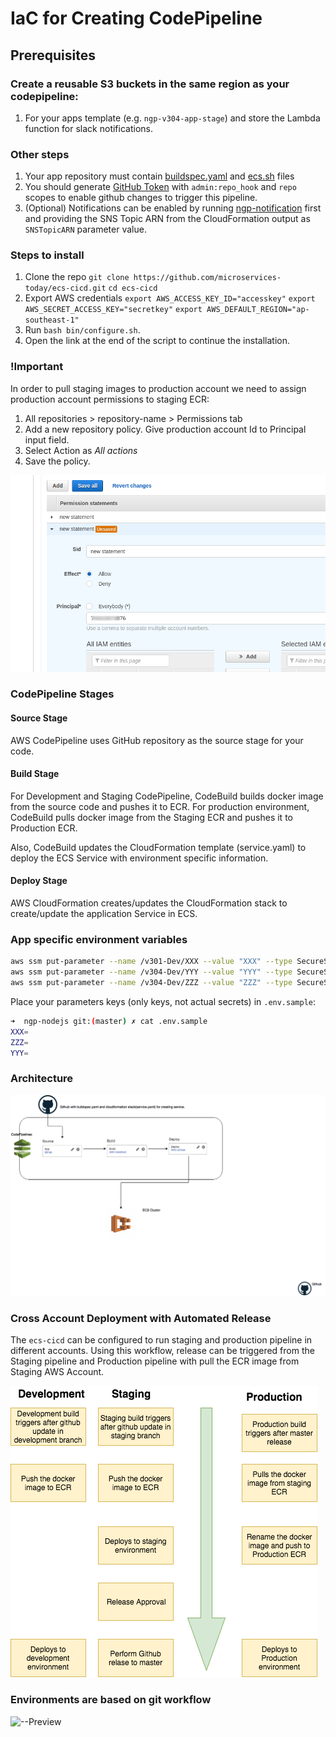 # IaC for Creating CodePipeline

## Prerequisites

### Create a reusable S3 buckets in the same region as your codepipeline:

1. For your apps template (e.g. `ngp-v304-app-stage`) and store the Lambda function for slack notifications.

### Other steps

1. Your app repository must contain [buildspec.yaml](https://github.com/microservices-today/ngp-nodejs/blob/master/buildspec.yml) and [ecs.sh](https://github.com/microservices-today/ngp-nodejs/blob/master/ecs.sh) files
1. You should generate [GitHub Token](https://help.github.com/en/github/authenticating-to-github/creating-a-personal-access-token-for-the-command-line) with `admin:repo_hook` and `repo` scopes to enable github changes to trigger this pipeline.
1. (Optional) Notifications can be enabled by running [ngp-notification](https://github.com/microservices-today/ngp-notification.git)
 first and providing the SNS Topic ARN from the CloudFormation output as `SNSTopicARN` parameter value.

### Steps to install

1. Clone the repo
   `git clone https://github.com/microservices-today/ecs-cicd.git`
   `cd ecs-cicd`
1. Export AWS credentials
   `export AWS_ACCESS_KEY_ID="accesskey"`
   `export AWS_SECRET_ACCESS_KEY="secretkey"`
   `export AWS_DEFAULT_REGION="ap-southeast-1"`
1. Run `bash bin/configure.sh`.
1. Open the link at the end of the script to continue the installation.

### !Important

In order to pull staging images to production account we need to assign production account permissions to staging ECR:

1. All repositories > repository-name > Permissions tab
1. Add a new repository policy. Give production account Id to Principal input field.
1. Select Action as *All actions*
1. Save the policy.

![Preview](permission.png)

### CodePipeline Stages

#### Source Stage

AWS CodePipeline uses GitHub repository as the source stage for your code.

#### Build Stage

For Development and Staging CodePipeline, CodeBuild builds docker image from the 
source code and pushes it to ECR.
For production environment, CodeBuild pulls docker image from the
Staging ECR and pushes it to Production ECR.

Also, CodeBuild updates the CloudFormation template (service.yaml) to deploy the ECS
Service with environment specific information.

#### Deploy Stage

AWS CloudFormation creates/updates the CloudFormation stack to create/update the 
application Service in ECS.

### App specific environment variables

```bash
aws ssm put-parameter --name /v301-Dev/XXX --value "XXX" --type SecureString
aws ssm put-parameter --name /v304-Dev/YYY --value "YYY" --type SecureString
aws ssm put-parameter --name /v304-Dev/ZZZ --value "ZZZ" --type SecureString
```

Place your parameters keys (only keys, not actual secrets) in `.env.sample`:

```bash
➜  ngp-nodejs git:(master) ✗ cat .env.sample
XXX=
ZZZ=
YYY=
```

### Architecture

![--Preview](CICDPipeline.png)

### Cross Account Deployment with Automated Release

The `ecs-cicd` can be configured to run staging and production pipeline in different accounts.
Using this workflow, release can be triggered from the Staging pipeline and Production 
pipeline with pull the ECR image from Staging AWS Account.

![Preview](cross-account-deployment.png)

### Environments are based on git workflow

![--Preview](git-workflow.png)
